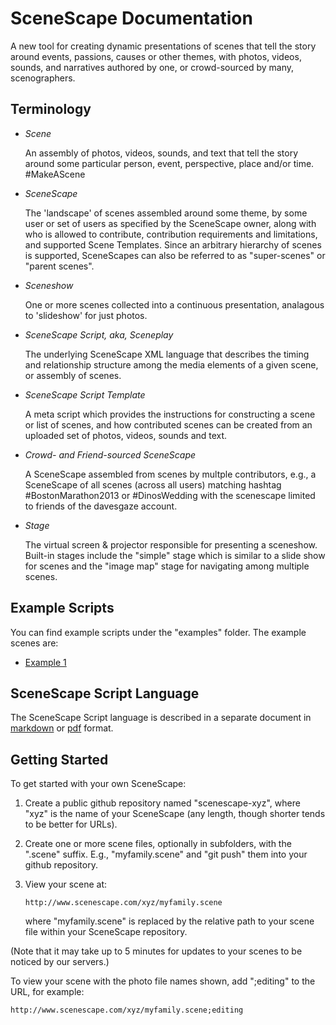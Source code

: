 # SceneScape Documentation

A new tool for creating dynamic presentations of scenes that tell the
story around events, passions, causes or other themes, with photos,
videos, sounds, and narratives authored by one, or crowd-sourced by
many, scenographers.

## Terminology

* *Scene*

   An assembly of photos, videos, sounds, and text that tell the
   story around some particular person, event, perspective, place
   and/or time.  #MakeAScene

* *SceneScape*

   The 'landscape' of scenes assembled around some theme, by some user
   or set of users as specified by the SceneScape owner, along with
   who is allowed to contribute, contribution requirements and
   limitations, and supported Scene Templates.  Since an arbitrary
   hierarchy of scenes is supported, SceneScapes can also be referred
   to as "super-scenes" or "parent scenes".

* *Sceneshow*

   One or more scenes collected into a continuous presentation,
   analagous to 'slideshow' for just photos.

* *SceneScape Script, aka, Sceneplay*

   The underlying SceneScape XML language that describes the timing and
   relationship structure among the media elements of a given scene,
   or assembly of scenes.

* *SceneScape Script Template*

   A meta script which provides the instructions for constructing
   a scene or list of scenes, and how contributed
   scenes can be created from an uploaded set of photos, videos,
   sounds and text.

* *Crowd- and Friend-sourced SceneScape*

   A SceneScape assembled from scenes by multple contributors,
   e.g., a SceneScape of all scenes (across all users) matching
   hashtag #BostonMarathon2013 or #DinosWedding with the scenescape
   limited to friends of the davesgaze account.

* *Stage*

   The virtual screen & projector responsible for presenting a
   sceneshow.  Built-in stages include the "simple" stage which is
   similar to a slide show for scenes and the "image map" stage for
   navigating among multiple scenes.  

## Example Scripts

You can find example scripts under the "examples" folder.  The example
scenes are:

* [Example 1](http://www.scenescape.com/doc/examples/ex1)


## SceneScape Script Language

The SceneScape Script language is described in a separate document in 
[markdown](SceneScapeScripts.md) or [pdf](SceneScapeScripts.pdf) format.

## Getting Started

To get started with your own SceneScape:

1. Create a public github repository named "scenescape-xyz", where "xyz" is
   the name of your SceneScape (any length, though shorter tends to be
   better for URLs).

2. Create one or more scene files, optionally in subfolders, with the ".scene"
   suffix.  E.g., "myfamily.scene" and "git push" them into your github
   repository.

3. View your scene at:

   ```http://www.scenescape.com/xyz/myfamily.scene```    

   where "myfamily.scene" is replaced by the relative path to your scene file
   within your SceneScape repository.

(Note that it may take up to 5 minutes for updates to your scenes to
be noticed by our servers.)

To view your scene with the photo file names shown, add ";editing" to
the URL, for example:

   ```http://www.scenescape.com/xyz/myfamily.scene;editing```








